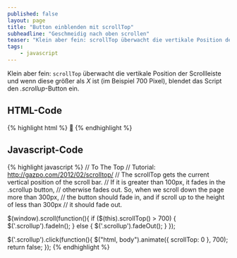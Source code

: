 ```yaml
---
published: false
layout: page
title: "Button einblenden mit scrollTop"
subheadline: "Geschmeidig nach oben scrollen"
teaser: "Klein aber fein: scrollTop überwacht die vertikale Position der Scrollleiste und blendet ab einem bestimmten Punkt einen Scroll-Nach-Oben-Button ein."
tags:
    - javascript
---
```


Klein aber fein: `scrollTop` überwacht die vertikale Position der Scrollleiste und wenn diese größer als *X* ist (im Beispiel 700 Pixel), blendet das Script den *.scrollup*-Button ein.

## HTML-Code

{% highlight html %}
<a href="#" class="scrollup" title="Nach oben springen!">&#59227;</a>
{% endhighlight %}



## Javascript-Code

{% highlight javascript %}
// To The Top
// Tutorial: http://gazpo.com/2012/02/scrolltop/
// The scrollTop gets the current vertical position of the scroll bar.
// If it is greater than 100px, it fades in the .scrollup button,
// otherwise fades out. So, when we scroll down the page more than 300px,
// the button should fade in, and if scroll up to the height of less than 300px
// it should fade out.

$(window).scroll(function(){
        if ($(this).scrollTop() > 700) {
            $('.scrollup').fadeIn();
        } else {
            $('.scrollup').fadeOut();
        }
    });

$('.scrollup').click(function(){
    $("html, body").animate({ scrollTop: 0 }, 700);
    return false;
    });
{% endhighlight %}



 [1]: http://gazpo.com/2012/02/scrolltop/
 [2]: #
